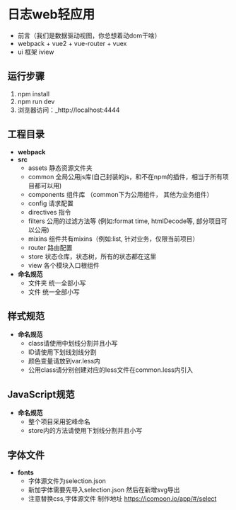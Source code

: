 # 日志web轻应用
- 前言（我们是数据驱动视图，你总想着动dom干啥）
- webpack + vue2 + vue-router + vuex 
- ui 框架 iview

## 运行步骤
1. npm install
2. npm run dev
3. 浏览器访问：_http://localhost:4444

## 工程目录
- **webpack**
- **src**
    - assets  静态资源文件夹
    - common  全局公用js库(自己封装的js，和不在npm的插件，相当于所有项目都可以用)
    - components  组件库 （common下为公用组件， 其他为业务组件）
    - config  请求配置
    - directives 指令
    - filters 公用的过滤方法等 (例如:format time, htmlDecode等, 部分项目可以公用)
    - mixins 组件共有mixins（例如:list, 针对业务，仅限当前项目）
    - router  路由配置
    - store  状态仓库，状态树，所有的状态都在这里
    - view  各个模块入口根组件
- **命名规范**
    - 文件夹 统一全部小写
    - 文件 统一全部小写
    
## 样式规范
- **命名规范**
    - class请使用中划线分割并且小写
    - ID请使用下划线划线分割
    - 颜色变量请放到var.less内
    - 公用class请分别创建对应的less文件在common.less内引入

## JavaScript规范
- **命名规范**
    - 整个项目采用驼峰命名
    - store内的方法请使用下划线分割并且小写

## 字体文件
- **fonts**
    - 字体源文件为selection.json
    - 新加字体需要先导入selection.json 然后在新增svg导出
    - 注意替换css,字体源文件 制作地址 https://icomoon.io/app/#/select